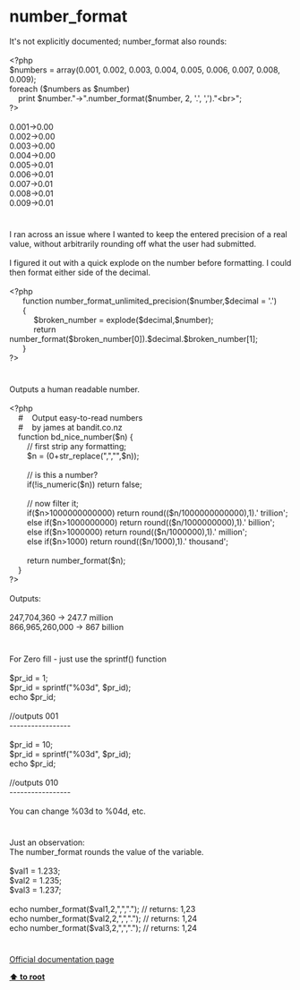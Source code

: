 # number_format




<div class="phpcode"><span class="html">
It&apos;s not explicitly documented; number_format also rounds:<br><br><span class="default">&lt;?php<br>$numbers </span><span class="keyword">= array(</span><span class="default">0.001</span><span class="keyword">, </span><span class="default">0.002</span><span class="keyword">, </span><span class="default">0.003</span><span class="keyword">, </span><span class="default">0.004</span><span class="keyword">, </span><span class="default">0.005</span><span class="keyword">, </span><span class="default">0.006</span><span class="keyword">, </span><span class="default">0.007</span><span class="keyword">, </span><span class="default">0.008</span><span class="keyword">, </span><span class="default">0.009</span><span class="keyword">);<br>foreach (</span><span class="default">$numbers </span><span class="keyword">as </span><span class="default">$number</span><span class="keyword">)<br>&#xA0; &#xA0; print </span><span class="default">$number</span><span class="keyword">.</span><span class="string">&quot;-&gt;&quot;</span><span class="keyword">.</span><span class="default">number_format</span><span class="keyword">(</span><span class="default">$number</span><span class="keyword">, </span><span class="default">2</span><span class="keyword">, </span><span class="string">&apos;.&apos;</span><span class="keyword">, </span><span class="string">&apos;,&apos;</span><span class="keyword">).</span><span class="string">&quot;&lt;br&gt;&quot;</span><span class="keyword">;<br></span><span class="default">?&gt;<br></span><br>0.001-&gt;0.00<br>0.002-&gt;0.00<br>0.003-&gt;0.00<br>0.004-&gt;0.00<br>0.005-&gt;0.01<br>0.006-&gt;0.01<br>0.007-&gt;0.01<br>0.008-&gt;0.01<br>0.009-&gt;0.01</span>
</div>
  

#


<div class="phpcode"><span class="html">
I ran across an issue where I wanted to keep the entered precision of a real value, without arbitrarily rounding off what the user had submitted.<br><br>I figured it out with a quick explode on the number before formatting. I could then format either side of the decimal.<br><br><span class="default">&lt;?php<br>&#xA0; &#xA0; &#xA0; </span><span class="keyword">function </span><span class="default">number_format_unlimited_precision</span><span class="keyword">(</span><span class="default">$number</span><span class="keyword">,</span><span class="default">$decimal </span><span class="keyword">= </span><span class="string">&apos;.&apos;</span><span class="keyword">)<br>&#xA0; &#xA0; &#xA0; {<br>&#xA0; &#xA0; &#xA0; &#xA0; &#xA0;&#xA0; </span><span class="default">$broken_number </span><span class="keyword">= </span><span class="default">explode</span><span class="keyword">(</span><span class="default">$decimal</span><span class="keyword">,</span><span class="default">$number</span><span class="keyword">);<br>&#xA0; &#xA0; &#xA0; &#xA0; &#xA0;&#xA0; return </span><span class="default">number_format</span><span class="keyword">(</span><span class="default">$broken_number</span><span class="keyword">[</span><span class="default">0</span><span class="keyword">]).</span><span class="default">$decimal</span><span class="keyword">.</span><span class="default">$broken_number</span><span class="keyword">[</span><span class="default">1</span><span class="keyword">];<br>&#xA0; &#xA0; &#xA0; }<br></span><span class="default">?&gt;</span>
</span>
</div>
  

#


<div class="phpcode"><span class="html">
Outputs a human readable number.<br><br><span class="default">&lt;?php<br>&#xA0; &#xA0; </span><span class="comment">#&#xA0; &#xA0; Output easy-to-read numbers<br>&#xA0; &#xA0; #&#xA0; &#xA0; by james at bandit.co.nz<br>&#xA0; &#xA0; </span><span class="keyword">function </span><span class="default">bd_nice_number</span><span class="keyword">(</span><span class="default">$n</span><span class="keyword">) {<br>&#xA0; &#xA0; &#xA0; &#xA0; </span><span class="comment">// first strip any formatting;<br>&#xA0; &#xA0; &#xA0; &#xA0; </span><span class="default">$n </span><span class="keyword">= (</span><span class="default">0</span><span class="keyword">+</span><span class="default">str_replace</span><span class="keyword">(</span><span class="string">&quot;,&quot;</span><span class="keyword">,</span><span class="string">&quot;&quot;</span><span class="keyword">,</span><span class="default">$n</span><span class="keyword">));<br>&#xA0; &#xA0; &#xA0; &#xA0; <br>&#xA0; &#xA0; &#xA0; &#xA0; </span><span class="comment">// is this a number?<br>&#xA0; &#xA0; &#xA0; &#xA0; </span><span class="keyword">if(!</span><span class="default">is_numeric</span><span class="keyword">(</span><span class="default">$n</span><span class="keyword">)) return </span><span class="default">false</span><span class="keyword">;<br>&#xA0; &#xA0; &#xA0; &#xA0; <br>&#xA0; &#xA0; &#xA0; &#xA0; </span><span class="comment">// now filter it;<br>&#xA0; &#xA0; &#xA0; &#xA0; </span><span class="keyword">if(</span><span class="default">$n</span><span class="keyword">&gt;</span><span class="default">1000000000000</span><span class="keyword">) return </span><span class="default">round</span><span class="keyword">((</span><span class="default">$n</span><span class="keyword">/</span><span class="default">1000000000000</span><span class="keyword">),</span><span class="default">1</span><span class="keyword">).</span><span class="string">&apos; trillion&apos;</span><span class="keyword">;<br>&#xA0; &#xA0; &#xA0; &#xA0; else if(</span><span class="default">$n</span><span class="keyword">&gt;</span><span class="default">1000000000</span><span class="keyword">) return </span><span class="default">round</span><span class="keyword">((</span><span class="default">$n</span><span class="keyword">/</span><span class="default">1000000000</span><span class="keyword">),</span><span class="default">1</span><span class="keyword">).</span><span class="string">&apos; billion&apos;</span><span class="keyword">;<br>&#xA0; &#xA0; &#xA0; &#xA0; else if(</span><span class="default">$n</span><span class="keyword">&gt;</span><span class="default">1000000</span><span class="keyword">) return </span><span class="default">round</span><span class="keyword">((</span><span class="default">$n</span><span class="keyword">/</span><span class="default">1000000</span><span class="keyword">),</span><span class="default">1</span><span class="keyword">).</span><span class="string">&apos; million&apos;</span><span class="keyword">;<br>&#xA0; &#xA0; &#xA0; &#xA0; else if(</span><span class="default">$n</span><span class="keyword">&gt;</span><span class="default">1000</span><span class="keyword">) return </span><span class="default">round</span><span class="keyword">((</span><span class="default">$n</span><span class="keyword">/</span><span class="default">1000</span><span class="keyword">),</span><span class="default">1</span><span class="keyword">).</span><span class="string">&apos; thousand&apos;</span><span class="keyword">;<br>&#xA0; &#xA0; &#xA0; &#xA0; <br>&#xA0; &#xA0; &#xA0; &#xA0; return </span><span class="default">number_format</span><span class="keyword">(</span><span class="default">$n</span><span class="keyword">);<br>&#xA0; &#xA0; }<br></span><span class="default">?&gt;<br></span><br>Outputs:<br><br>247,704,360 -&gt; 247.7 million<br>866,965,260,000 -&gt; 867 billion</span>
</div>
  

#


<div class="phpcode"><span class="html">
For Zero fill - just use the sprintf() function<br><br>$pr_id = 1;<br>$pr_id = sprintf(&quot;%03d&quot;, $pr_id);<br>echo $pr_id;<br><br>//outputs 001<br>-----------------<br><br>$pr_id = 10;<br>$pr_id = sprintf(&quot;%03d&quot;, $pr_id);<br>echo $pr_id;<br><br>//outputs 010<br>-----------------<br><br>You can change %03d to %04d, etc.</span>
</div>
  

#


<div class="phpcode"><span class="html">
Just an observation:<br>The number_format rounds the value of the variable.<br><br>$val1 = 1.233;<br>$val2 = 1.235;<br>$val3 = 1.237;<br><br>echo number_format($val1,2,&quot;,&quot;,&quot;.&quot;); // returns: 1,23<br>echo number_format($val2,2,&quot;,&quot;,&quot;.&quot;); // returns: 1,24<br>echo number_format($val3,2,&quot;,&quot;,&quot;.&quot;); // returns: 1,24</span>
</div>
  

#

[Official documentation page](https://www.php.net/manual/en/function.number-format.php)

**[⬆ to root](/)**